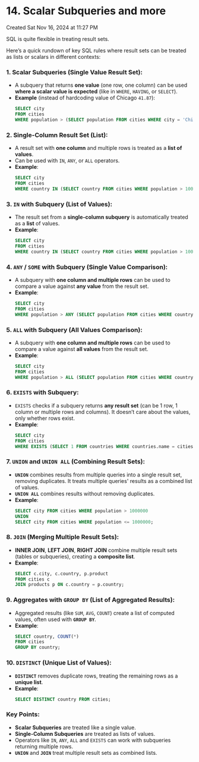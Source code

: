 # 14. Scalar Subqueries and more
Created Sat Nov 16, 2024 at 11:27 PM

SQL is quite flexible in treating result sets.

Here’s a quick rundown of key SQL rules where result sets can be treated as lists or scalars in different contexts:

### 1. **Scalar Subqueries (Single Value Result Set)**:
   - A subquery that returns **one value** (one row, one column) can be used **where a scalar value is expected** (like in `WHERE`, `HAVING`, or `SELECT`).
   - **Example** (instead of hardcoding value of Chicago `41.87`):  
     ```sql
     SELECT city
     FROM cities
     WHERE population > (SELECT population FROM cities WHERE city = 'Chicago');
     ```

### 2. **Single-Column Result Set (List)**:
   - A result set with **one column** and multiple rows is treated as a **list of values**.
   - Can be used with `IN`, `ANY`, or `ALL` operators.
   - **Example**:  
     ```sql
     SELECT city
     FROM cities
     WHERE country IN (SELECT country FROM cities WHERE population > 1000000);
     ```

### 3. **`IN` with Subquery (List of Values)**:
   - The result set from a **single-column subquery** is automatically treated as a **list** of values.
   - **Example**:  
     ```sql
     SELECT city
     FROM cities
     WHERE country IN (SELECT country FROM cities WHERE population > 1000000);
     ```

### 4. **`ANY` / `SOME` with Subquery (Single Value Comparison)**:
   - A subquery with **one column and multiple rows** can be used to compare a value against **any value** from the result set.
   - **Example**:  
     ```sql
     SELECT city
     FROM cities
     WHERE population > ANY (SELECT population FROM cities WHERE country = 'USA');
     ```

### 5. **`ALL` with Subquery (All Values Comparison)**:
   - A subquery with **one column and multiple rows** can be used to compare a value against **all values** from the result set.
   - **Example**:  
     ```sql
     SELECT city
     FROM cities
     WHERE population > ALL (SELECT population FROM cities WHERE country = 'USA');
     ```

### 6. **`EXISTS` with Subquery**:
   - `EXISTS` checks if a subquery returns **any result set** (can be 1 row, 1 column or multiple rows and columns). It doesn’t care about the values, only whether rows exist.
   - **Example**:  
     ```sql
     SELECT city
     FROM cities
     WHERE EXISTS (SELECT 1 FROM countries WHERE countries.name = cities.country);
     ```

### 7. **`UNION` and `UNION ALL` (Combining Result Sets)**:
   - **`UNION`** combines results from multiple queries into a single result set, removing duplicates. It treats multiple queries' results as a combined list of values.
   - **`UNION ALL`** combines results without removing duplicates.
   - **Example**:  
     ```sql
     SELECT city FROM cities WHERE population > 1000000
     UNION
     SELECT city FROM cities WHERE population <= 1000000;
     ```

### 8. **`JOIN` (Merging Multiple Result Sets)**:
   - **INNER JOIN**, **LEFT JOIN**, **RIGHT JOIN** combine multiple result sets (tables or subqueries), creating a **composite list**.
   - **Example**:  
     ```sql
     SELECT c.city, c.country, p.product
     FROM cities c
     JOIN products p ON c.country = p.country;
     ```

### 9. **Aggregates with `GROUP BY` (List of Aggregated Results)**:
   - Aggregated results (like `SUM`, `AVG`, `COUNT`) create a list of computed values, often used with **`GROUP BY`**.
   - **Example**:  
     ```sql
     SELECT country, COUNT(*) 
     FROM cities 
     GROUP BY country;
     ```

### 10. **`DISTINCT` (Unique List of Values)**:
   - **`DISTINCT`** removes duplicate rows, treating the remaining rows as a **unique list**.
   - **Example**:  
     ```sql
     SELECT DISTINCT country FROM cities;
     ```

### Key Points:
- **Scalar Subqueries** are treated like a single value.
- **Single-Column Subqueries** are treated as lists of values.
- Operators like `IN`, `ANY`, `ALL` and `EXISTS` can work with subqueries returning multiple rows.
- **`UNION`** and **`JOIN`** treat multiple result sets as combined lists.

